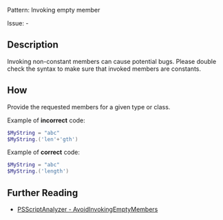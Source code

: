 Pattern: Invoking empty member

Issue: -

## Description

Invoking non-constant members can cause potential bugs. Please double check the syntax to make sure that invoked members are constants.

## How

Provide the requested members for a given type or class.

Example of **incorrect** code:

``` PowerShell
$MyString = "abc"
$MyString.('len'+'gth')
```

Example of **correct** code:

``` PowerShell
$MyString = "abc"
$MyString.('length')
```

## Further Reading

* [PSScriptAnalyzer - AvoidInvokingEmptyMembers](https://github.com/PowerShell/PSScriptAnalyzer/blob/master/RuleDocumentation/AvoidInvokingEmptyMembers.md)
